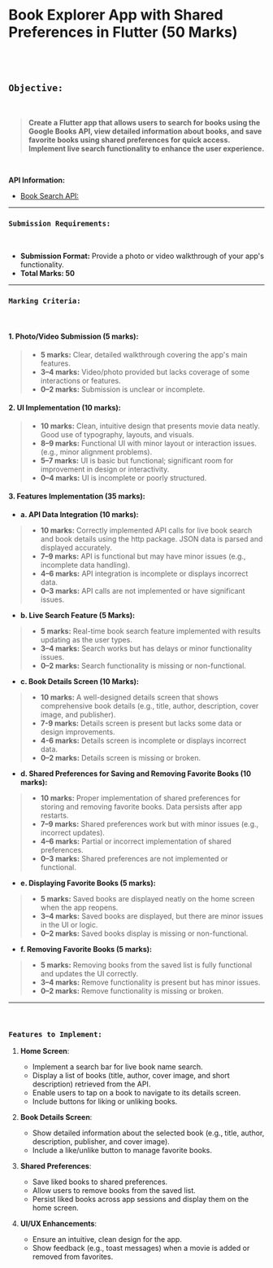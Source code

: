 # Book Explorer App with Shared Preferences in Flutter (50 Marks)

<br><br>

## `Objective:`

<br>

> **Create a Flutter app that allows users to search for books using the Google Books API, view detailed information about books, and save favorite books using shared preferences for quick access. Implement live search functionality to enhance the user experience.**

<br>

**API Information:** 
<br>

 * [Book Search API:](https://www.googleapis.com/books/v1/volumes?q=flowers+inauthor:keyes) <br>

---

### `Submission Requirements:`

<br>

* **Submission Format:** Provide a photo or video walkthrough of your app's functionality.
* **Total Marks: 50**

---

### `Marking Criteria:`

<br>

#### 1. Photo/Video Submission (5 marks):

  > * **5 marks:** Clear, detailed walkthrough covering the app's main features.
  > * **3–4 marks:** Video/photo provided but lacks coverage of some interactions or features.
  > * **0–2 marks:** Submission is unclear or incomplete.

#### 2. UI Implementation (10 marks):

  > * **10 marks:** Clean, intuitive design that presents movie data neatly. Good use of typography, layouts, and visuals.
  > * **8–9 marks:** Functional UI with minor layout or interaction issues. (e.g., minor alignment problems).
  > * **5–7 marks:** UI is basic but functional; significant room for improvement in design or interactivity.
  > * **0–4 marks:** UI is incomplete or poorly structured.

#### 3. Features Implementation (35 marks):

  -  **a. API Data Integration (10 marks):**
    
  > * **10 marks:** Correctly implemented API calls for live book search and book details using the http package. JSON data is parsed and displayed accurately.
  > * **7–9 marks:** API is functional but may have minor issues (e.g., incomplete data handling).
  > * **4–6 marks:** API integration is incomplete or displays incorrect data.
  > * **0–3 marks:** API calls are not implemented or have significant issues.
  
  - **b. Live Search Feature (5 Marks):**
    
  > * **5 marks:** Real-time book search feature implemented with results updating as the user types.
  > * **3–4 marks:** Search works but has delays or minor functionality issues.
  > * **0–2 marks:** Search functionality is missing or non-functional.

  - **c. Book Details Screen (10 Marks):**
    
  > * **10 marks:**  A well-designed details screen that shows comprehensive book details (e.g., title, author, description, cover image, and publisher).
  > * **7-9 marks:** Details screen is present but lacks some data or design improvements.
  > * **4-6 marks:** Details screen is incomplete or displays incorrect data.
  > * **0–2 marks:** Details screen is missing or broken.

  - **d. Shared Preferences for Saving and Removing Favorite Books (10 marks):**
    
  > * **10 marks:** Proper implementation of shared preferences for storing and removing favorite books. Data persists after app restarts.
  > * **7–9 marks:** Shared preferences work but with minor issues (e.g., incorrect updates).
  > * **4–6 marks:** Partial or incorrect implementation of shared preferences.
  > * **0–3 marks:** Shared preferences are not implemented or functional.

  - **e. Displaying Favorite Books (5 marks):**
    
  > * **5 marks:** Saved books are displayed neatly on the home screen when the app reopens.
  > * **3–4 marks:** Saved books are displayed, but there are minor issues in the UI or logic.
  > * **0–2 marks:** Saved books display is missing or non-functional.

   - **f. Removing Favorite Books (5 marks):**
    
  > * **5 marks:** Removing books from the saved list is fully functional and updates the UI correctly.
  > * **3–4 marks:** Remove functionality is present but has minor issues.
  > * **0–2 marks:** Remove functionality is missing or broken.

---

<br>

### `Features to Implement:`

  1. **Home Screen**:
     - Implement a search bar for live book name search.
     - Display a list of books (title, author, cover image, and short description) retrieved from the API.
     - Enable users to tap on a book to navigate to its details screen.
     - Include buttons for liking or unliking books.

2. **Book Details Screen**:
   - Show detailed information about the selected book (e.g., title, author, description, publisher, and cover image).
   - Include a like/unlike button to manage favorite books.

3. **Shared Preferences**:
   - Save liked books to shared preferences.
   - Allow users to remove books from the saved list.
   - Persist liked books across app sessions and display them on the home screen.

4. **UI/UX Enhancements**:
   - Ensure an intuitive, clean design for the app.
   - Show feedback (e.g., toast messages) when a movie is added or removed from favorites.
